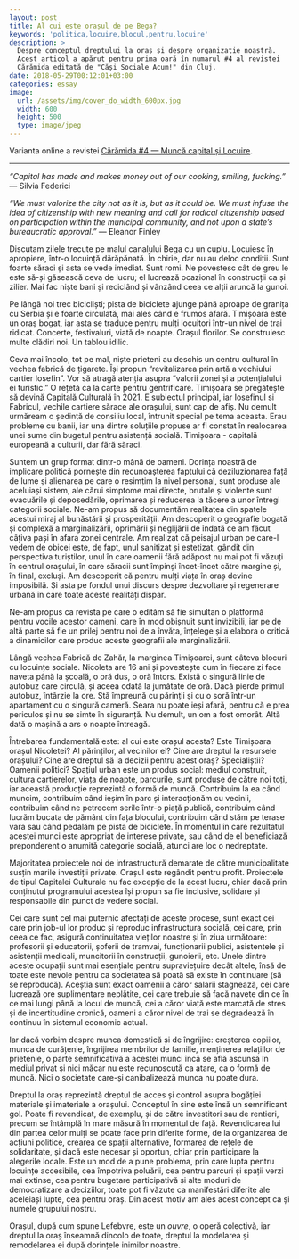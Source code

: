 ```yaml
---
layout: post
title: Al cui este orașul de pe Bega?
keywords: 'politica,locuire,blocul,pentru,locuire'
description: >
  Despre conceptul dreptului la oraș și despre organizație noastră. 
  Acest articol a apărut pentru prima oară în numarul #4 al revistei 
  Cărămida editată de "Căși Sociale Acum!" din Cluj.
date: 2018-05-29T00:12:01+03:00
categories: essay
image:
  url: /assets/img/cover_do_width_600px.jpg
  width: 600
  height: 500
  type: image/jpeg
---
```


Varianta online a revistei [Cărămida #4 — Muncă capital și Locuire](https://www.desire-ro.eu/?p=3557).

------

_“Capital has made and makes money out of our cooking, smiling, fucking.”_ — Silvia Federici

_“We must valorize the city not as it is, but as it could be. We must infuse the idea of citizenship with new meaning and call for radical citizenship based on participation within the municipal community, and not upon a state’s bureaucratic approval.”_ — Eleanor Finley

Discutam zilele trecute pe malul canalului Bega cu un cuplu. Locuiesc în apropiere, într-o locuință dărăpănată. În chirie, dar nu au deloc condiții. Sunt foarte săraci și asta se vede imediat. Sunt romi. Ne povestesc cât de greu le este să-și găsească ceva de lucru; el lucrează ocazional în construcții ca și zilier. Mai fac niște bani și reciclând și vânzând ceea ce alții aruncă la gunoi.  
 
Pe lângă noi trec bicicliști; pista de biciclete ajunge până aproape de granița cu Serbia și e foarte circulată, mai ales când e frumos afară. Timișoara este un oraș bogat, iar asta se traduce pentru mulți locuitori într-un nivel de trai ridicat. Concerte, festivaluri, viată de noapte. Orașul florilor. Se construiesc multe clădiri noi. Un tablou idilic.  
 
Ceva mai încolo, tot pe mal, niște prieteni au deschis un centru cultural în vechea fabrică de țigarete. Își propun “revitalizarea prin artă a vechiului cartier Iosefin”. Vor să atragă atenția asupra “valorii zonei și a potențialului ei turistic.” O rețetă ca la carte pentru gentrificare. Timișoara se pregătește să devină Capitală Culturală în 2021. E subiectul principal, iar Iosefinul si Fabricul, vechile cartiere sărace ale orașului, sunt cap de afiș. Nu demult urmăream o ședință de consiliu local, întrunit special pe tema aceasta. Erau probleme cu banii, iar una dintre soluțiile propuse ar fi constat în realocarea unei sume din bugetul pentru asistență socială. Timișoara - capitală europeană a culturii, dar fără săraci.  
 
Suntem un grup format dintr-o mână de oameni. Dorința noastră de implicare politică pornește din recunoașterea faptului că deziluzionarea față de lume și alienarea pe care o resimțim la nivel personal, sunt produse ale aceluiași sistem, ale cărui simptome mai directe, brutale și violente sunt evacuările și deposedările, oprimarea și reducerea la tăcere a unor întregi categorii sociale. Ne-am propus să documentăm realitatea din spatele acestui miraj al bunăstării și prosperității. Am descoperit o geografie bogată și complexă a marginalizării, oprimării și neglijării de îndată ce am făcut câțiva pași în afara zonei centrale. Am realizat că peisajul urban pe care-l vedem de obicei este, de fapt, unul sanitizat și estetizat, gândit din perspectiva turiștilor, unul în care oamenii fără adăpost nu mai pot fi văzuți în centrul orașului, în care săracii sunt împinși încet-încet către margine și, în final, excluși. Am descoperit că pentru mulți viața în oraș devine imposibilă. Și asta pe fondul unui discurs despre dezvoltare și regenerare urbană în care toate aceste realități dispar.  
 
Ne-am propus ca revista pe care o edităm să fie simultan o platformă pentru vocile acestor oameni, care în mod obișnuit sunt invizibili, iar pe de altă parte să fie un prilej pentru noi de a învăța, înțelege și a elabora o critică a dinamicilor care produc aceste geografii ale marginalizării.  
 
Lângă vechea Fabrică de Zahăr, la marginea Timișoarei, sunt câteva blocuri cu locuințe sociale. Nicoleta are 16 ani și povestește cum în fiecare zi face naveta până la școală, o oră dus, o oră întors. Există o singură linie de autobuz care circulă, și aceea odată la jumătate de oră. Dacă pierde primul autobuz, întârzie la ore. Stă împreună cu părinții și cu o soră într-un apartament cu o singură cameră. Seara nu poate ieși afară, pentru că e prea periculos și nu se simte în siguranță. Nu demult, un om a fost omorât. Altă dată o mașină a ars o noapte întreagă.    

Întrebarea fundamentală este: al cui este orașul acesta? Este Timișoara orașul Nicoletei? Al părinților, al vecinilor ei? Cine are dreptul la resursele orașului? Cine are dreptul să ia decizii pentru acest oraș? Specialiștii? Oamenii politici? Spațiul urban este un produs social: mediul construit, cultura cartierelor, viața de noapte, parcurile, sunt produse de către noi toți, iar această producție reprezintă o formă de muncă. Contribuim la ea când muncim, contribuim când ieșim în parc și interacționăm cu vecinii, contribuim când ne petrecem serile într-o piață publică, contribuim când lucrăm bucata de pământ din fața blocului, contribuim când stăm pe terase vara sau când pedalăm pe pista de biciclete. În momentul în care rezultatul acestei munci este apropriat de interese private, sau când de el beneficiază preponderent o anumită categorie socială, atunci are loc o nedreptate.  
 
Majoritatea proiectele noi de infrastructură demarate de către municipalitate susțin marile investiții private. Orașul este regândit pentru profit. Proiectele de tipul Capitalei Culturale nu fac excepție de la acest lucru, chiar dacă prin conținutul programului acestea își propun sa fie inclusive, solidare și responsabile din punct de vedere social.  
 
Cei care sunt cel mai puternic afectați de aceste procese, sunt exact cei care prin job-ul lor produc și reproduc infrastructura socială, cei care, prin ceea ce fac, asigură continuitatea vieților noastre și în ziua următoare: profesorii și educatorii, șoferii de tramvai, funcționarii publici, asistentele și asistenții medicali, muncitorii în construcții, gunoierii, etc. Unele dintre aceste ocupații sunt mai esențiale pentru supraviețuire decât altele, însă de toate este nevoie pentru ca societatea să poată să existe în continuare (să se reproducă). Aceștia sunt exact oamenii a căror salarii stagnează, cei care lucrează ore suplimentare neplătite, cei care trebuie să facă navete din ce în ce mai lungi până la locul de muncă, cei a căror viață este marcată de stres și de incertitudine cronică, oameni a căror nivel de trai se degradează în continuu în sistemul economic actual.  
 
Iar dacă vorbim despre munca domestică și de îngrijire: creșterea copiilor, munca de curățenie, îngrijirea membrilor de familie, menținerea relațiilor de prietenie, o parte semnificativă a acestei munci încă se află ascunsă în mediul privat și nici măcar nu este recunoscută ca atare, ca o formă de muncă. Nici o societate care-și canibalizează munca nu poate dura.  
  
Dreptul la oraș reprezintă dreptul de acces și control asupra bogăției materiale și imateriale a orașului. Conceptul în sine este însă un semnificant gol. Poate fi revendicat, de exemplu, și de către investitori sau de rentieri, precum se întâmplă în mare măsură în momentul de față. Revendicarea lui din partea celor mulți se poate face prin diferite forme, de la organizarea de acțiuni politice, crearea de spații alternative, formarea de rețele de solidaritate, și dacă este necesar și oportun, chiar prin participare la alegerile locale. Este un mod de a pune problema, prin care lupta pentru locuințe accesibile, cea împotriva poluării, cea pentru parcuri și spații verzi mai extinse, cea pentru bugetare participativă și alte moduri de democratizare a deciziilor, toate pot fi văzute ca manifestări diferite ale aceleiași lupte, cea pentru oraș. Din acest motiv am ales acest concept ca și numele grupului nostru.  
 
Orașul, după cum spune Lefebvre, este un _ouvre_, o operă colectivă, iar dreptul la oraș înseamnă dincolo de toate, dreptul la modelarea și remodelarea ei după dorințele inimilor noastre.
